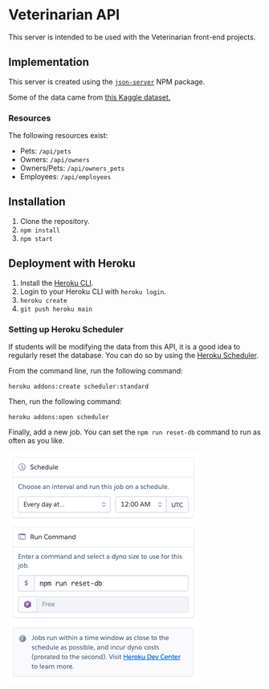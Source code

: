 # Veterinarian API

This server is intended to be used with the Veterinarian front-end projects.

## Implementation

This server is created using the [`json-server`](https://www.npmjs.com/package/json-server) NPM package.

Some of the data came from [this Kaggle dataset.](https://www.kaggle.com/aaronschlegel/seattle-pet-licenses)

### Resources

The following resources exist:

- Pets: `/api/pets`
- Owners: `/api/owners`
- Owners/Pets: `/api/owners_pets`
- Employees: `/api/employees`

## Installation

1. Clone the repository.
1. `npm install`
1. `npm start`

## Deployment with Heroku

1. Install the [Heroku CLI](https://devcenter.heroku.com/articles/heroku-cli).
1. Login to your Heroku CLI with `heroku login`.
1. `heroku create`
1. `git push heroku main`

### Setting up Heroku Scheduler

If students will be modifying the data from this API, it is a good idea to regularly reset the database. You can do so by using the [Heroku Scheduler](https://devcenter.heroku.com/articles/scheduler).

From the command line, run the following command:

```
heroku addons:create scheduler:standard
```

Then, run the following command:

```
heroku addons:open scheduler
```

Finally, add a new job. You can set the `npm run reset-db` command to run as often as you like.

![Image of the scheduler config.](./assets/scheduler.png)
